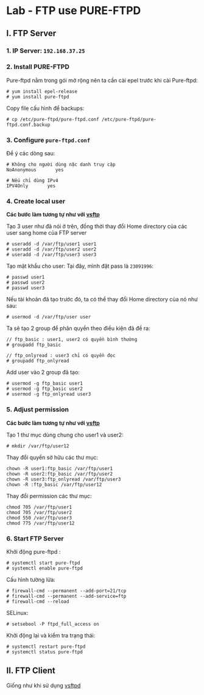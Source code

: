 # Lab - FTP use PURE-FTPD

## I. FTP Server
### 1. IP Server: `192.168.37.25`

### 2. Install PURE-FTPD
Pure-ftpd nằm trong gói mở rộng nên ta cần cài epel trước khi cài Pure-ftpd:
```
# yum install epel-release
# yum install pure-ftpd
```

Copy file cấu hình để backups:
```
# cp /etc/pure-ftpd/pure-ftpd.conf /etc/pure-ftpd/pure-ftpd.conf.backup
```

### 3. Configure `pure-ftpd.conf`
Để ý các dòng sau:
```
# Không cho người dùng nặc danh truy cập
NoAnonymous       yes

# Nếu chỉ dùng IPv4
IPV4Only       yes
```

### 4. Create local user
**Các bước làm tương tự như với [vsftp](./4-lab1-FTP_vsftpd.md)**

Tạo 3 user như đã nói ở trên, đồng thời thay đổi Home directory của các user sang home của FTP server
```
# useradd -d /var/ftp/user1 user1
# useradd -d /var/ftp/user2 user2
# useradd -d /var/ftp/user3 user3
```

Tạo mật khẩu cho user: Tại đây, mình đặt pass là `23091996`:
```
# passwd user1
# passwd user2
# passwd user3
```

Nếu tài khoản đã tạo trước đó, ta có thể thay đổi Home directory của nó như sau:
```
# usermod -d /var/ftp/user user
```

Ta sẽ tạo 2 group để phân quyền theo điều kiện đã đề ra:
```
// ftp_basic : user1, user2 có quyền bình thường
# groupadd ftp_basic

// ftp_onlyread : user3 chỉ có quyền đọc
# groupadd ftp_onlyread
```

Add user vào 2 group đã tạo:
```
# usermod -g ftp_basic user1
# usermod -g ftp_basic user2
# usermod -g ftp_onlyread user3
```

### 5. Adjust permission
**Các bước làm tương tự như với [vsftp](./4-lab1-FTP_vsftpd.md)**

Tạo 1 thư mục dùng chung cho user1 và user2:
```
# mkdir /var/ftp/user12 
```

Thay đổi quyền sở hữu các thư mục:
```
chown -R user1:ftp_basic /var/ftp/user1
chown -R user2:ftp_basic /var/ftp/user2
chown -R user3:ftp_onlyread /var/ftp/user3
chown -R :ftp_basic /var/ftp/user12
```

Thay đổi permission các thư mục:
```
chmod 705 /var/ftp/user1
chmod 705 /var/ftp/user2
chmod 550 /var/ftp/user3
chmod 775 /var/ftp/user12
```

### 6. Start FTP Server
Khởi động pure-ftpd : 
```
# systemctl start pure-ftpd
# systemctl enable pure-ftpd
```

Cấu hình tường lửa:
```
# firewall-cmd --permanent --add-port=21/tcp
# firewall-cmd --permanent --add-service=ftp
# firewall-cmd --reload
```

SELinux:
```
# setsebool -P ftpd_full_access on
```

Khởi động lại và kiểm tra trạng thái:
```
# systemctl restart pure-ftpd
# systemctl status pure-ftpd
```

## II. FTP Client
Giống như khi sử dụng [vsftpd](./4-lab1-FTP_vsftpd.md)
